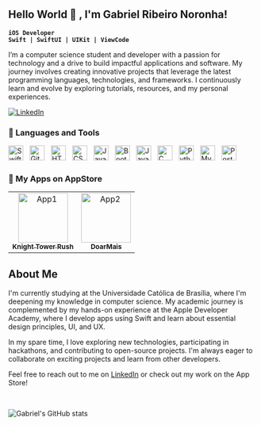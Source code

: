 ## Hello World 👋 , I'm Gabriel Ribeiro Noronha!

**`iOS Developer`** <br>
**`Swift | SwiftUI | UIKit | ViewCode `**


I’m a computer science student and developer with a passion for technology and a drive to build impactful applications and software. My journey involves creating innovative projects that leverage the latest programming languages, technologies, and frameworks. I continuously learn and evolve by exploring tutorials, resources, and my personal experiences.
<!--
**bielr98/bielr98** is a ✨ _special_ ✨ repository because its `README.md` (this file) appears on your GitHub profile.
Here are some ideas to get you started:
-->
[![LinkedIn](https://custom-icon-badges.demolab.com/badge/-LinkedIn-blue?style=for-the-badge&logo=linkedin&logoSource=feather&logoColor=white)](https://www.linkedin.com/in/gabriel-ribeiro-noronha/)

### 🧰 Languages and Tools
<img align="left" alt="Swift" width="30px" style="padding-right:10px;" src="https://cdn.jsdelivr.net/gh/devicons/devicon@latest/icons/swift/swift-original.svg" />
<img align="left" alt="Git" width="30px" style="padding-right:10px;" src="https://cdn.jsdelivr.net/gh/devicons/devicon/icons/git/git-original.svg" />
<img align="left" alt="HTML" width="30px" style="padding-right:10px;" src="https://cdn.jsdelivr.net/gh/devicons/devicon/icons/html5/html5-plain.svg" />
<img align="left" alt="CSS" width="30px" style="padding-right:10px;" src="https://cdn.jsdelivr.net/gh/devicons/devicon/icons/css3/css3-plain.svg" />
<img align="left" alt="JavaScript" width="30px" style="padding-right:10px;" src="https://cdn.jsdelivr.net/gh/devicons/devicon/icons/javascript/javascript-plain.svg" />
<img align="left" alt="BootsTrap" width="30px" style="padding-right:10px;" src="https://cdn.jsdelivr.net/gh/devicons/devicon@latest/icons/bootstrap/bootstrap-original.svg"/>
<img align="left" alt="Java" width="30px" style="padding-right:10px;" src="https://cdn.jsdelivr.net/gh/devicons/devicon/icons/java/java-original.svg"/>
<img align="left" alt="C" width="30px" style="padding-right:10px;" src="https://cdn.jsdelivr.net/gh/devicons/devicon/icons/c/c-original.svg"/>
<img align="left" alt="Python" width="30px" style="padding-right:10px;" src="https://cdn.jsdelivr.net/gh/devicons/devicon/icons/python/python-original.svg"/>
<img align="left" alt="MySQL" width="30px" style="padding-right:10px;" src="https://cdn.jsdelivr.net/gh/devicons/devicon/icons/mysql/mysql-original.svg"/>
<img align="left" alt="PostgreSQL" width="30px" style="padding-right:10px;" src="https://cdn.jsdelivr.net/gh/devicons/devicon/icons/postgresql/postgresql-original.svg"/>
<br>
<br>

### 📲 My Apps on AppStore

<table>
  <tr>
    <td align="center">
      <a href="https://apps.apple.com/br/app/knight-tower-rush/id6451394734">
        <img src="https://is1-ssl.mzstatic.com/image/thumb/Purple126/v4/60/7c/a8/607ca872-1b0e-02c0-0a46-a09152c8094b/AppIcon-1x_U007ephone-0-85-220.jpeg/246x0w.webp" width="100px;" alt="App1"/><br />
        <sub><b>Knight Tower Rush</b></sub>
      </a>
    </td>
    <td align="center">
      <a href="https://apps.apple.com/br/app/doarmais/id6470676984">
        <img src="https://is1-ssl.mzstatic.com/image/thumb/Purple116/v4/75/7d/52/757d5259-b6e5-9e23-ebe4-4abd26fb118c/AppIcon-0-0-1x_U007emarketing-0-7-0-sRGB-85-220.png/246x0w.webp" width="100px;" alt="App2"/><br />
        <sub><b>DoarMais</b></sub>
      </a>
    </td>
  </tr>
  <!-- Adicione mais aplicativos conforme necessário -->
</table>


## About Me

I'm currently studying at the Universidade Católica de Brasília, where I'm deepening my knowledge in computer science. My academic journey is complemented by my hands-on experience at the Apple Developer Academy, where I develop apps using Swift and learn about essential design principles, UI, and UX.

In my spare time, I love exploring new technologies, participating in hackathons, and contributing to open-source projects. I'm always eager to collaborate on exciting projects and learn from other developers.

Feel free to reach out to me on [LinkedIn](https://www.linkedin.com/in/gabriel-ribeiro-noronha-97059b154/) or check out my work on the App Store!
  
<br>

![Gabriel's GitHub stats](https://github-readme-stats.vercel.app/api?username=gabrielrdeveloper&show_icons=true&theme=radical)



<!--
- 👯 I’m looking to collaborate on ...
- 🤔 I’m looking for help with ...
- 💬 Ask me about ...
- 📫 How to reach me: ...
- 😄 Pronouns: ...
- ⚡ Fun fact: ...
-->
